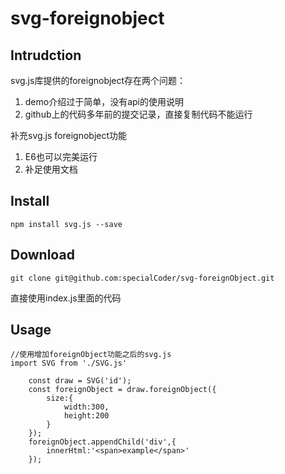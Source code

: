 # svg-foreignobject
## Intrudction
svg.js库提供的foreignobject存在两个问题：
1. demo介绍过于简单，没有api的使用说明
2. github上的代码多年前的提交记录，直接复制代码不能运行

补充svg.js foreignobject功能
1. E6也可以完美运行
2. 补足使用文档

## Install
    npm install svg.js --save
## Download 
    git clone git@github.com:specialCoder/svg-foreignObject.git
    
直接使用index.js里面的代码

## Usage

    //使用增加foreignObject功能之后的svg.js
    import SVG from './SVG.js'
    
        const draw = SVG('id');
        const foreignObject = draw.foreignObject({
            size:{
                width:300,
                height:200
            }
        });
        foreignObject.appendChild('div',{
            innerHtml:'<span>example</span>'
        });




